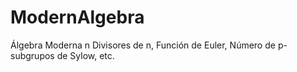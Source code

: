 # ModernAlgebra
Álgebra Moderna n
Divisores de n, Función de Euler, Número de p-subgrupos de Sylow, etc.
